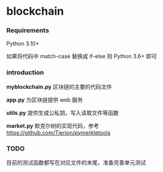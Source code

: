 # blockchain

### Requirements
Python 3.10+

如果将代码中 match-case 替换成 if-else 则 Python 3.6+ 即可


### introduction
**myblockchain.py** 区块链的主要的代码文件

**app.py** 为区块链提供 web 服务

**utils.py** 提供生成公私钥，写入读取文件等函数

**market.py** 默克尔树的实现代码，参考 https://github.com/Tierion/pymerkletools


### TODO
目前的测试函数都写在对应文件的末尾，准备完善单元测试